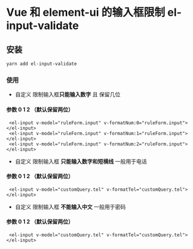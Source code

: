 # Vue 和 element-ui 的输入框限制 el-input-validate

## 安装

```
yarn add el-input-validate
```

### 使用

- 自定义 限制输入框**只能输入数字** 且 保留几位

#### 参数 0 1 2 （默认保留两位）

```
 <el-input v-model="ruleForm.input" v-formatNum:0="ruleForm.input"></el-input>
 <el-input v-model="ruleForm.input" v-formatNum:1="ruleForm.input"></el-input>
 <el-input v-model="ruleForm.input" v-formatNum:2="ruleForm.input"></el-input>
```

- 自定义 限制输入框 **只能输入数字和短横线** 一般用于电话

#### 参数 0 1 2 （默认保留两位）

```
 <el-input v-model="customQuery.tel" v-formatTel="customQuery.tel"></el-input>
```

- 自定义 限制输入框 **不能输入中文** 一般用于密码

#### 参数 0 1 2 （默认保留两位）

```
 <el-input v-model="customQuery.tel" v-formatTel="customQuery.tel"></el-input>
```
